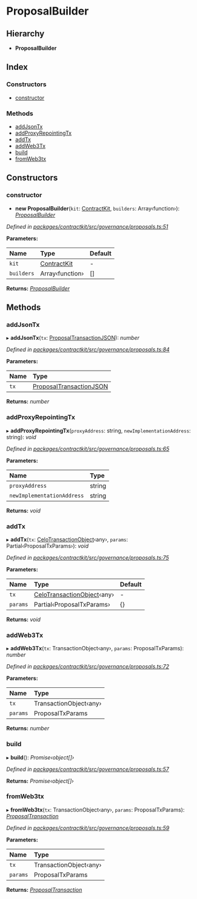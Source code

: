 # ProposalBuilder

## Hierarchy

* **ProposalBuilder**

## Index

### Constructors

* [constructor](_governance_proposals_.proposalbuilder.md#constructor)

### Methods

* [addJsonTx](_governance_proposals_.proposalbuilder.md#addjsontx)
* [addProxyRepointingTx](_governance_proposals_.proposalbuilder.md#addproxyrepointingtx)
* [addTx](_governance_proposals_.proposalbuilder.md#addtx)
* [addWeb3Tx](_governance_proposals_.proposalbuilder.md#addweb3tx)
* [build](_governance_proposals_.proposalbuilder.md#build)
* [fromWeb3tx](_governance_proposals_.proposalbuilder.md#fromweb3tx)

## Constructors

### constructor

+ **new ProposalBuilder**\(`kit`: [ContractKit](_kit_.contractkit.md), `builders`: Array‹function›\): [_ProposalBuilder_](_governance_proposals_.proposalbuilder.md)

_Defined in_ [_packages/contractkit/src/governance/proposals.ts:51_](https://github.com/celo-org/celo-monorepo/blob/master/packages/contractkit/src/governance/proposals.ts#L51)

**Parameters:**

| Name | Type | Default |
| :--- | :--- | :--- |
| `kit` | [ContractKit](_kit_.contractkit.md) | - |
| `builders` | Array‹function› | \[\] |

**Returns:** [_ProposalBuilder_](_governance_proposals_.proposalbuilder.md)

## Methods

### addJsonTx

▸ **addJsonTx**\(`tx`: [ProposalTransactionJSON](../interfaces/_governance_proposals_.proposaltransactionjson.md)\): _number_

_Defined in_ [_packages/contractkit/src/governance/proposals.ts:84_](https://github.com/celo-org/celo-monorepo/blob/master/packages/contractkit/src/governance/proposals.ts#L84)

**Parameters:**

| Name | Type |
| :--- | :--- |
| `tx` | [ProposalTransactionJSON](../interfaces/_governance_proposals_.proposaltransactionjson.md) |

**Returns:** _number_

### addProxyRepointingTx

▸ **addProxyRepointingTx**\(`proxyAddress`: string, `newImplementationAddress`: string\): _void_

_Defined in_ [_packages/contractkit/src/governance/proposals.ts:65_](https://github.com/celo-org/celo-monorepo/blob/master/packages/contractkit/src/governance/proposals.ts#L65)

**Parameters:**

| Name | Type |
| :--- | :--- |
| `proxyAddress` | string |
| `newImplementationAddress` | string |

**Returns:** _void_

### addTx

▸ **addTx**\(`tx`: [CeloTransactionObject](_wrappers_basewrapper_.celotransactionobject.md)‹any›, `params`: Partial‹ProposalTxParams›\): _void_

_Defined in_ [_packages/contractkit/src/governance/proposals.ts:75_](https://github.com/celo-org/celo-monorepo/blob/master/packages/contractkit/src/governance/proposals.ts#L75)

**Parameters:**

| Name | Type | Default |
| :--- | :--- | :--- |
| `tx` | [CeloTransactionObject](_wrappers_basewrapper_.celotransactionobject.md)‹any› | - |
| `params` | Partial‹ProposalTxParams› | {} |

**Returns:** _void_

### addWeb3Tx

▸ **addWeb3Tx**\(`tx`: TransactionObject‹any›, `params`: ProposalTxParams\): _number_

_Defined in_ [_packages/contractkit/src/governance/proposals.ts:72_](https://github.com/celo-org/celo-monorepo/blob/master/packages/contractkit/src/governance/proposals.ts#L72)

**Parameters:**

| Name | Type |
| :--- | :--- |
| `tx` | TransactionObject‹any› |
| `params` | ProposalTxParams |

**Returns:** _number_

### build

▸ **build**\(\): _Promise‹object\[\]›_

_Defined in_ [_packages/contractkit/src/governance/proposals.ts:57_](https://github.com/celo-org/celo-monorepo/blob/master/packages/contractkit/src/governance/proposals.ts#L57)

**Returns:** _Promise‹object\[\]›_

### fromWeb3tx

▸ **fromWeb3tx**\(`tx`: TransactionObject‹any›, `params`: ProposalTxParams\): [_ProposalTransaction_](../external-modules/_wrappers_governance_.md#proposaltransaction)

_Defined in_ [_packages/contractkit/src/governance/proposals.ts:59_](https://github.com/celo-org/celo-monorepo/blob/master/packages/contractkit/src/governance/proposals.ts#L59)

**Parameters:**

| Name | Type |
| :--- | :--- |
| `tx` | TransactionObject‹any› |
| `params` | ProposalTxParams |

**Returns:** [_ProposalTransaction_](../external-modules/_wrappers_governance_.md#proposaltransaction)

